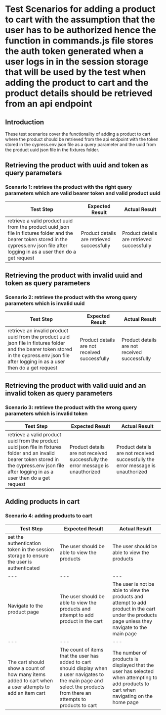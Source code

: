 # Test Scenarios for adding a product to cart with the assumption that the user has to be authorized hence the function in commands.js file stores the auth token generated when a user logs in in the session storage that will be used by the test when adding the product to cart and the product details should be retrieved from an api endpoint 

## Introduction
These test scenarios cover the functionality of adding a product to cart where the product should be retrieved from the api endpoint with the token stored in the cypress.env.json file as a query parameter and the uuid from the product uuid json file in the fixtures folder.

## Retrieving the product with uuid and token as query parameters
### Scenario 1: retrieve the product with the right query parameters which are valid bearer token and valid product uuid
| Test Step | Expected Result | Actual Result |
| --- | --- | --- |
| retrieve a valid product uuid from the product uuid json file in fixtures folder and the bearer token stored in the cypress.env json file after logging in as a user then do a get request  | Product details are  retrieved  successfully | Product details are  retrieved  successfully |

## Retrieving the product with invalid uuid and token as query parameters
### Scenario 2: retrieve the product with the wrong query parameters which is invalid uuid
| Test Step | Expected Result | Actual Result |
| --- | --- | --- |
| retrieve an  invalid product uuid from the product uuid json file in fixtures folder and the bearer token stored in the cypress.env json file after logging in as a user then do a get request  | Product details are not received successfully | Product details are not received successfully |

## Retrieving the product with valid uuid and an invalid token as query parameters
### Scenario 3: retrieve the product with the wrong query parameters which is invalid token
| Test Step | Expected Result | Actual Result |
| --- | --- | --- |
| retrieve a  valid product uuid from the product uuid json file in fixtures folder and an invalid bearer token stored in the cypress.env json file after logging in as a user then do a get request  | Product details are not received successfully the error message is unauthorized  | Product details are not received successfully the error message is unauthorized |

## Adding products in cart
### Scenario 4: adding products to cart 
| Test Step | Expected Result | Actual Result |
| --- | --- | --- |
| set the authentication token in the session storage to ensure the user is authenticated  | The user should be able to view the products   | The user should be able to view the products  |
| --- | --- | --- |
|Navigate to the product  page| The user should be able to view the products and attempt to add product in the cart| The user is not be able to view the products and attempt to add product in the cart under the products page unless they navigate to the main page
| --- | --- | --- |
|The cart should show a count of how many items added to cart when a user attempts to add an item cart|The count of items that the user has added to cart should display when a user navigates to the main page and select the products from there an attempts to products to cart  | The number of products is displayed that the user has selected when attempting to add products to cart when navigating on the home page 


